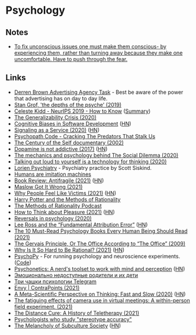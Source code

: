 # Psychology

## Notes

- [To fix unconscious issues one must make them conscious- by experiencing them, rather than turning away because they make one uncomfortable. Have to push through the fear.](https://www.reddit.com/r/RationalPsychonaut/comments/nmpr5o/constant_psych_takers_what_takes_away_your_fear/)

## Links

- [Derren Brown Advertising Agency Task](https://www.youtube.com/watch?v=YQXe1CokWqQ&app=desktop) - Best be aware of the power that advertising has on day to day life.
- [Stan Grof, 'the depths of the psyche' (2019)](https://www.youtube.com/watch?v=3uCySQOMB-4)
- [Celeste Kidd - NeurIPS 2019 - How to Know](https://www.youtube.com/watch?v=6qIodcz8o-Q) ([Summary](https://twitter.com/adrinjalali/status/1217434403044876288))
- [The Generalizability Crisis (2020)](https://psyarxiv.com/jqw35)
- [Cognitive Biases in Software Development](http://smyachenkov.com/posts/cognitive-biases-software-development/) ([HN](https://news.ycombinator.com/item?id=22731317))
- [Signaling as a Service (2020)](https://julian.digital/2020/03/28/signaling-as-a-service/) ([HN](https://news.ycombinator.com/item?id=22740368))
- [Psychopath Code - Cracking The Predators That Stalk Us](https://hintjens.gitbooks.io/psychopathcode/content/)
- [The Century of the Self documentary (2002)](https://www.youtube.com/watch?v=eJ3RzGoQC4s)
- [Dopamine is not addictive (2017)](https://www.psychologytoday.com/us/blog/women-who-stray/201701/no-dopamine-is-not-addictive) ([HN](https://news.ycombinator.com/item?id=23747880))
- [The mechanics and psychology behind The Social Dilemma (2020)](https://medium.com/@jeff_seibert/the-mechanics-and-psychology-behind-the-social-dilemma-719d618aa8ce)
- [Talking out loud to yourself is a technology for thinking (2020)](https://psyche.co/ideas/talking-out-loud-to-yourself-is-a-technology-for-thinking)
- [Lorien Psychiatry](https://lorienpsych.com/) - Psychiatry practice by Scott Siskind.
- [Humans are imitation machines](https://twitter.com/david_perell/status/1365445813644783617)
- [Book Review: Antifragile (2021)](https://astralcodexten.substack.com/p/book-review-antifragile) ([HN](https://news.ycombinator.com/item?id=26561327))
- [Maslow Got It Wrong (2021)](https://gatherfor.medium.com/maslow-got-it-wrong-ae45d6217a8c)
- [Why People Feel Like Victims (2021)](https://nautil.us/issue/99/universality/why-people-feel-like-victims) ([HN](https://news.ycombinator.com/item?id=27067543))
- [Harry Potter and the Methods of Rationality](http://www.hpmor.com/)
- [The Methods of Rationality Podcast](https://hpmorpodcast.com/)
- [How to Think about Pleasure (2021)](https://psyche.co/guides/from-hedonism-to-humanism-philosophys-defence-of-pleasure) ([HN](https://news.ycombinator.com/item?id=27577615))
- [Reversals in psychology (2020)](https://www.gleech.org/psych)
- [Lee Ross and the “Fundamental Attribution Error”](https://nonzero.substack.com/p/ode-to-a-world-saving-idea-f4b) ([HN](https://news.ycombinator.com/item?id=27815850))
- [The 10 Must-Read Psychology Books Every Human Being Should Read (2021)](https://durmonski.com/reading-lists/must-read-psychology-books/)
- [The Gervais Principle, Or The Office According to “The Office” (2009)](https://www.ribbonfarm.com/2009/10/07/the-gervais-principle-or-the-office-according-to-the-office/)
- [Why Is It So Hard to Be Rational? (2021)](https://www.newyorker.com/magazine/2021/08/23/why-is-it-so-hard-to-be-rational) ([HN](https://news.ycombinator.com/item?id=28197482))
- [PsychoPy](https://www.psychopy.org/) - For running psychology and neuroscience experiments. ([Code](https://github.com/psychopy/psychopy))
- [Psychonetics: A nerd's toolset to work with mind and perception](http://deconcentration-of-attention.com/psychonetics.html) ([HN](https://news.ycombinator.com/item?id=28838445))
- [Эмоционально недоступные родители и их дети](https://twitter.com/wizard_severus/status/1448897620253024258)
- [Три чашки психологии Telegram](https://t.me/tiredpsychologist)
- [Envy | ContraPoints (2021)](https://www.youtube.com/watch?v=aPhrTOg1RUk)
- [A Meta-Scientific Perspective on Thinking: Fast and Slow (2020)](https://replicationindex.com/2020/12/30/a-meta-scientific-perspective-on-thinking-fast-and-slow/) ([HN](https://news.ycombinator.com/item?id=28917017))
- [The fatiguing effects of camera use in virtual meetings: A within-person field experiment. (2021)](https://doi.apa.org/fulltext/2021-77825-003.html)
- [The Distance Cure: A History of Teletherapy (2021)](https://mitpress.mit.edu/books/distance-cure)
- [Psychologists who study "stereotype accuracy"](https://twitter.com/spiantado/status/1453779561515159552)
- [The Melancholy of Subculture Society](https://www.gwern.net/The-Melancholy-of-Subculture-Society) ([HN](https://news.ycombinator.com/item?id=29142614))
